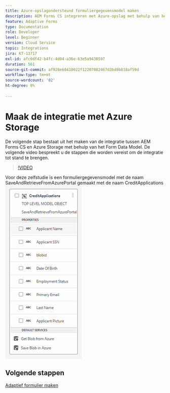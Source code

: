 ```yaml
---
title: Azure-opslagondersteund formuliergegevensmodel maken
description: AEM Forms CS integreren met Azure-opslag met behulp van het formuliergegevensmodel
feature: Adaptive Forms
type: Documentation
role: Developer
level: Beginner
version: Cloud Service
topic: Integrations
jira: KT-13717
exl-id: afc0df42-b4fc-4d04-a36e-63e5a9438597
duration: 561
source-git-commit: af928e60410022f12207082467d3bd9b818af59d
workflow-type: tm+mt
source-wordcount: '82'
ht-degree: 0%

---
```


# Maak de integratie met Azure Storage

De volgende stap bestaat uit het maken van de integratie tussen AEM Forms CS en Azure Storage met behulp van het Form Data Model.
De volgende video bespreekt u de stappen die worden vereist om de integratie tot stand te brengen.

>[!VIDEO](https://video.tv.adobe.com/v/335385?quality=12&learn=on)

Voor deze zelfstudie is een formuliergegevensmodel met de naam SaveAndRetrieveFromAzurePortal gemaakt met de naam CreditApplications
![fdm-entiteit](./assets/fdm-entity.png)

## Volgende stappen

[Adaptief formulier maken](./create-af.md)
